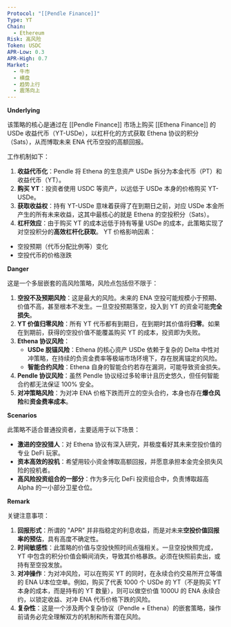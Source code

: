 ```yaml
---
Protocol: "[[Pendle Finance]]"
Type: YT
Chain:
  - Ethereum
Risk: 高风险
Token: USDC
APR-Low: 0.3
APR-High: 0.7
Market:
  - 牛市
  - 横盘
  - 趋势上行
  - 震荡向上
---
```


**Underlying**

该策略的核心是通过在 [[Pendle Finance]] 市场上购买 [[Ethena Finance]] 的 USDe 收益代币（YT-USDe），以杠杆化的方式获取 Ethena 协议的积分（Sats），从而博取未来 ENA 代币空投的高额回报。

工作机制如下：
1.  **收益代币化**：Pendle 将 Ethena 的生息资产 USDe 拆分为本金代币（PT）和收益代币（YT）。
2.  **购买 YT**：投资者使用 USDC 等资产，以远低于 USDe 本身的价格购买 YT-USDe。
3.  **获取收益权**：持有 YT-USDe 意味着获得了在到期日之前，对应 USDe 本金所产生的所有未来收益，这其中最核心的就是 Ethena 的空投积分（Sats）。
4.  **杠杆效应**：由于购买 YT 的成本远低于持有等量 USDe 的成本，此策略实现了对空投积分的**高效杠杆化获取**。
YT 价格影响因素：
- 空投预期（代币分配比例等）变化
- 空投代币的价格涨跌

**Danger**

这是一个多层嵌套的高风险策略，风险点包括但不限于：

1.  **空投不及预期风险**：这是最大的风险。未来的 ENA 空投可能规模小于预期、价值不高，甚至根本不发生。一旦空投预期落空，投入到 YT 的资金可能**完全损失**。
2.  **YT 价值归零风险**：所有 YT 代币都有到期日，在到期时其价值将**归零**。如果在到期前，获得的空投价值不能覆盖购买 YT 的成本，投资即为失败。
3.  **Ethena 协议风险**：
    *   **USDe 脱锚风险**：Ethena 的核心资产 USDe 依赖于复杂的 Delta 中性对冲策略，在持续的负资金费率等极端市场环境下，存在脱离锚定的风险。
    *   **智能合约风险**：Ethena 自身的智能合约若存在漏洞，可能导致资金损失。
4.  **Pendle 协议风险**：虽然 Pendle 协议经过多轮审计且历史悠久，但任何智能合约都无法保证 100% 安全。
5.  **对冲策略风险**：为对冲 ENA 价格下跌而开立的空头合约，本身也存在**爆仓风险**和**资金费率成本**。

**Scenarios**

此策略不适合普通投资者，主要适用于以下场景：

-   **激进的空投猎人**：对 Ethena 协议有深入研究，并极度看好其未来空投价值的专业 DeFi 玩家。
-   **资本高效的投机**：希望用较小资金博取高额回报，并愿意承担本金完全损失风险的投机者。
-   **高风险投资组合的一部分**：作为多元化 DeFi 投资组合中，负责博取超高 Alpha 的一小部分卫星仓位。

**Remark**

关键注意事项：

1.  **回报形式**：所谓的 "APR" 并非指稳定的利息收益，而是对未来**空投价值回报率的预估**，具有高度不确定性。
2.  **时间敏感性**：此策略的价值与空投快照时间点强相关。一旦空投快照完成，YT 中包含的积分价值会瞬间消失，导致其价格暴跌。必须在快照前卖出，或持有至空投发放。
3.  **对冲操作**：为对冲风险，可以在购买 YT 的同时，在永续合约交易所开立等值的 ENA U本位空单。例如，购买了代表 1000 个 USDe 的 YT（不是购买 YT 本身的成本，而是持有的 YT 数量），则可以做空价值 1000U 的 ENA 永续合约，以锁定收益、对冲 ENA 代币价格下跌的风险。
4.  **复杂性**：这是一个涉及两个复杂协议（Pendle + Ethena）的嵌套策略，操作前请务必完全理解双方的机制和所有潜在风险。

